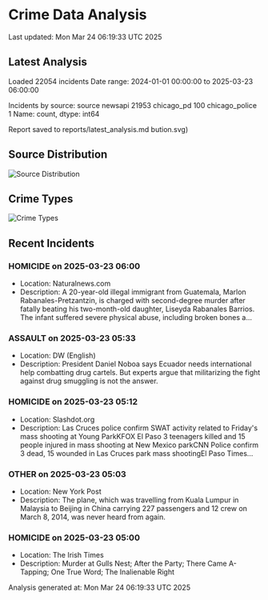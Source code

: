 # Crime Data Analysis
Last updated: Mon Mar 24 06:19:33 UTC 2025

## Latest Analysis

Loaded 22054 incidents
Date range: 2024-01-01 00:00:00 to 2025-03-23 06:00:00

Incidents by source:
source
newsapi           21953
chicago_pd          100
chicago_police        1
Name: count, dtype: int64

Report saved to reports/latest_analysis.md
bution.svg)

## Source Distribution
![Source Distribution](images/source_distribution.svg)

## Crime Types
![Crime Types](images/crime_types.svg)

## Recent Incidents

### HOMICIDE on 2025-03-23 06:00
- Location: Naturalnews.com
- Description: A 20-year-old illegal immigrant from Guatemala, Marlon Rabanales-Pretzantzin, is charged with second-degree murder after fatally beating his two-month-old daughter, Liseyda Rabanales Barrios. The infant suffered severe physical abuse, including broken bones a…


### ASSAULT on 2025-03-23 05:33
- Location: DW (English)
- Description: President Daniel Noboa says Ecuador needs international help combatting drug cartels. But experts argue that militarizing the fight against drug smuggling is not the answer.


### HOMICIDE on 2025-03-23 05:12
- Location: Slashdot.org
- Description: Las Cruces police confirm SWAT activity related to Friday's mass shooting at Young ParkKFOX El Paso 3 teenagers killed and 15 people injured in mass shooting at New Mexico parkCNN Police confirm 3 dead, 15 wounded in Las Cruces park mass shootingEl Paso Times…


### OTHER on 2025-03-23 05:03
- Location: New York Post
- Description: The plane, which was travelling from Kuala Lumpur in Malaysia to Beijing in China carrying 227 passengers and 12 crew on March 8, 2014, was never heard from again.


### HOMICIDE on 2025-03-23 05:00
- Location: The Irish Times
- Description: Murder at Gulls Nest; After the Party; There Came A-Tapping; One True Word; The Inalienable Right

Analysis generated at: Mon Mar 24 06:19:33 UTC 2025
